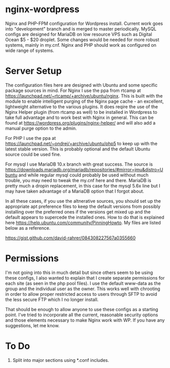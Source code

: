 nginx-wordpress
===============

Nginx and PHP-FPM configuration for Wordpress install. Current work goes into "development" branch and is merged to master periodically. MySQL configs are designed for MariaDB on low resource VPS such as Digital Ocean $5 - $20 droplet. Some changes would be needed for more robust systems, mainly in my.cnf. Nginx and PHP should work as configured on wide range of systems.

Server Setup
============

The configuration files here are designed with Ubuntu and some specific package sources in mind. For Nginx I use the ppa from rtcamp at https://launchpad.net/~rtcamp/+archive/ubuntu/nginx.  This is built with the module to enable intelligent purging of the Nginx page cache - an excellent, lightweight alternative to the various plugins. It does reqire the use of the Nginx Helper plugin (from rtcamp as well) to be installed in Wordpress to take full advantage and to work best with Nginx in general.  This can be found at https://wordpress.org/plugins/nginx-helper/ and will also add a manual purge option to the admin.

For PHP I use the ppa at https://launchpad.net/~ondrej/+archive/ubuntu/php5 to keep up with the latest stable version. This is probably optional and the default Ubuntu source could be used fine.

For mysql I use MariaDB 10.x branch with great success. The source is https://downloads.mariadb.org/mariadb/repositories/#mirror=jmu&distro=Ubuntu and while regular mysql could probably be used without much trouble, you may need to tweak the my.cnf here and there. MariaDB is pretty much a dropin replacement, in this case for the mysql 5.6x line but I may have taken advantage of a MariaDB option that I forgot about.

In all these cases, if you use the altnerative sources, you should set up the appropriate apt preference files to keep the default versions from possibly installing over the preferred ones if the versions get mixed up and the default appears to supercede the installed ones. How to do that is explained here https://help.ubuntu.com/community/PinningHowto. My files are listed below as a reference.

https://gist.github.com/david-rahrer/084308227567a0355660

Permissions
===========

I'm not going into this in much detail but since others seem to be using these configs, I also wanted to explain that I create separate permissions for each site (as seen in the php pool files). I use the default www-data as the group and the individual user as the owner. This works well with chrooting in order to allow proper restricted access to users through SFTP to avoid the less secure FTP which I no longer install.

That should be enough to allow anyone to use these configs as a starting point. I've tried to incorporate all the current, reasonable security options and those elements necessary to make Nginx work with WP. If you have any suggestions, let me know.

To Do
=====

1. Split into major sections using *.conf includes.
